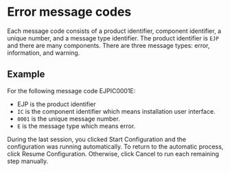 # Error message codes

Each message code consists of a product identifier, component identifier, a unique number, and a message type identifier. The product identifier is `EJP` and there are many components. There are three message types: error, information, and warning.

## Example

For the following message code EJPIC0001E:

-   EJP is the product identifier
-   `IC` is the component identifier which means installation user interface.
-   `0001` is the unique message number.
-   `E` is the message type which means error.

During the last session, you clicked Start Configuration and the configuration was running automatically. To return to the automatic process, click Resume Configuration. Otherwise, click Cancel to run each remaining step manually.


